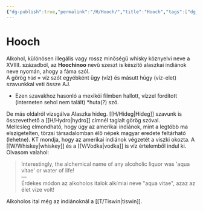 ```yaml
---
{"dg-publish":true,"permalink":"/H/Hooch/","title":"Hooch","tags":["dg_uploaded"],"created":"2023-11-05T03:14","updated":"2023-11-05T03:14"}
---
```



# Hooch

Alkohol, különösen illegális vagy rossz minőségű whisky köznyelvi neve a XVIIII. századból, az **Hoochinoo** nevű szeszt is készítő alaszkai indiánok neve nyomán, ahogy a fáma szól.  
A görög `hüd` = víz szót egyébként ügy (víz) és másutt húgy (viz-elet) szavunkkal veti össze AJ.  
- Ezen szavakhoz hasonló a mexikói filmben hallott, vízzel fordított (interneten sehol nem talált) \*huta(?) szó.

De más oldalról vizsgálva Alaszka hideg. [[H/Hideg\|Hideg]] szavunk is összevethető a [[H/Hydro\|hydro]] címnél taglalt görög szóval.  
Mellesleg elmondható, hogy úgy az amerikai indiánok, mint a legtöbb ma elszigetelten, törzsi társadalomban élő népek magyar eredete feltárható (lehetne). KT mondja, hogy az amerikai indiánok végzetét a viszki okozta. A [[W/Whiskey\|whiskey]] és a [[V/Vodka\|vodka]] is víz értelemből indul ki. Olvasom valahol:  
> Interestingly, the alchemical name of any alcoholic liquor was 'aqua vitae' or water of life!  
> —  
> Érdekes módon az alkoholos italok alkímiai neve "aqua vitae", azaz az élet vize volt!  

Alkoholos ital még az indiánoknál a [[T/Tiswin\|tiswin]].  